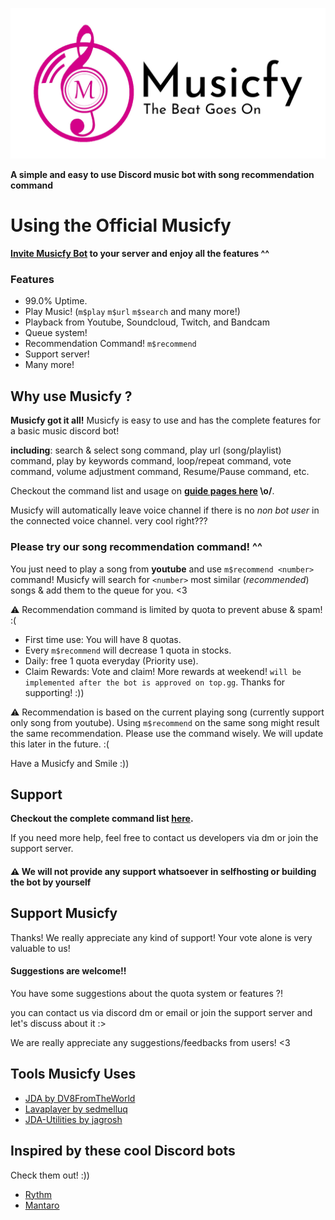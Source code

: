 ![Musicfy, The Beat Goes On](https://github.com/nano-devs/musicfy/blob/master/assets/Banner.jpg)

**A simple and easy to use Discord music bot with song recommendation command**

# Using the Official Musicfy

**[Invite Musicfy Bot](https://discord.com/api/oauth2/authorize?client_id=473023109666963467&permissions=36793408&scope=bot) to your server and enjoy all the features ^^**

### Features
- 99.0% Uptime.
- Play Music! (`m$play` `m$url` `m$search` and many more!)
- Playback from Youtube, Soundcloud, Twitch, and Bandcam
- Queue system!
- Recommendation Command! `m$recommend`
- Support server!
- Many more!

## Why use Musicfy ?
**Musicfy got it all!** Musicfy is easy to use and has the complete features for a basic music discord bot!

**including**: search & select song command, play url (song/playlist) command, play by keywords command, loop/repeat command, vote command, volume adjustment command, Resume/Pause command, etc. 

Checkout the command list and usage on **[guide pages here](https://github.com/madeyoga/Musicfy-Bot/wiki/How-to-use-Musicfy's-commands) \o/**.

Musicfy will automatically leave voice channel if there is no *non bot user* in the connected voice channel. very cool right???

### Please try our song **recommendation** command! ^^

You just need to play a song from **youtube** and use `m$recommend <number>` command! Musicfy will search for `<number>` most similar (*recommended*) songs & add them to the queue for you. <3

⚠ Recommendation command is limited by quota to prevent abuse & spam! :(

- First time use: You will have 8 quotas.
- Every `m$recommend` will decrease 1 quota in stocks.
- Daily: free 1 quota everyday (Priority use).
- Claim Rewards: Vote and claim! More rewards at weekend! `will be implemented after the bot is approved on top.gg`.
Thanks for supporting! :)) 

⚠ Recommendation is based on the current playing song (currently support only song from youtube). 
Using `m$recommend` on the same song might result the same recommendation. Please use the command wisely.
We will update this later in the future. :(

Have a Musicfy and Smile :))

## Support 
**Checkout the complete command list [here](https://github.com/madeyoga/Musicfy-Bot/wiki/How-to-use-Musicfy's-commands).**

If you need more help, feel free to contact us developers via dm or join the support server.

#### ⚠ We will not provide any support whatsoever in selfhosting or building the bot by yourself

## Support Musicfy
Thanks! We really appreciate any kind of support! Your vote alone is very valuable to us! 

#### Suggestions are welcome!!
You have some suggestions about the quota system or features ?!

you can contact us via discord dm or email or join the support server and let's discuss about it :>

We are really appreciate any suggestions/feedbacks from users! <3

## Tools Musicfy Uses
- [JDA by DV8FromTheWorld](https://github.com/DV8FromTheWorld/JDA)
- [Lavaplayer by sedmelluq](https://github.com/sedmelluq/lavaplayer)
- [JDA-Utilities by jagrosh](https://github.com/JDA-Applications/JDA-Utilities)

## Inspired by these cool Discord bots
Check them out! :))
- [Rythm](https://top.gg/bot/rythm)
- [Mantaro](https://top.gg/bot/213466096718708737)
